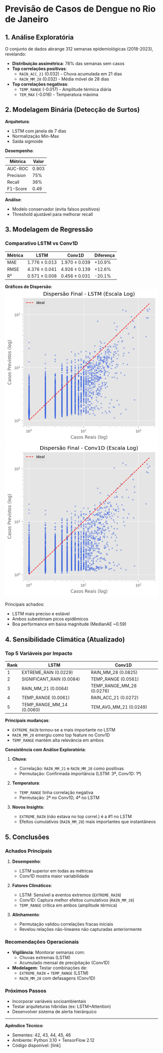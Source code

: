 # Previsão de Casos de Dengue no Rio de Janeiro

## 1. Análise Exploratória

O conjunto de dados abrange 312 semanas epidemiológicas (2018-2023), revelando:

- **Distribuição assimétrica**: 78% das semanas sem casos
- **Top correlações positivas**:
  - `RAIN_ACC_21` (0.032) - Chuva acumulada em 21 dias
  - `RAIN_MM_28` (0.032) - Média móvel de 28 dias
- **Top correlações negativas**:
  - `TEMP_RANGE` (-0.017) - Amplitude térmica diária
  - `TEM_MAX` (-0.016) - Temperatura máxima

## 2. Modelagem Binária (Detecção de Surtos)

**Arquitetura**:

- LSTM com janela de 7 dias
- Normalização Min-Max
- Saída sigmoide

**Desempenho**:

| Métrica       | Valor   |
|---------------|---------|
| AUC-ROC       | 0.903   |
| Precision     | 75%     |
| Recall        | 36%     |
| F1-Score      | 0.49    |

**Análise**:

- Modelo conservador (evita falsos positivos)
- Threshold ajustável para melhorar recall

## 3. Modelagem de Regressão

### Comparativo LSTM vs Conv1D

| Métrica       | LSTM               | Conv1D             | Diferença |
|---------------|--------------------|--------------------|-----------|
| MAE           | 1.776 ± 0.013      | 1.970 ± 0.039      | +10.9%    |
| RMSE          | 4.376 ± 0.041      | 4.926 ± 0.139      | +12.6%    |
| R²            | 0.571 ± 0.008      | 0.456 ± 0.031      | -20.1%    |

**Gráficos de Dispersão**:
![LSTM](image-3.png) ![Conv1D](image-4.png)

Principais achados:

- LSTM mais preciso e estável
- Ambos subestimam picos epidêmicos
- Boa performance em baixa magnitude (MedianAE ~0.59)

## 4. Sensibilidade Climática (Atualizado)

### Top 5 Variáveis por Impacto

| Rank | LSTM                | Conv1D              |
|------|---------------------|---------------------|
| 1    | EXTREME_RAIN (0.0229)| RAIN_MM_28 (0.0825) |
| 2    | SIGNIFICANT_RAIN (0.0084)| TEMP_RANGE (0.0561)|
| 3    | RAIN_MM_21 (0.0064) | TEMP_RANGE_MM_28 (0.0276)|
| 4    | TEMP_RANGE (0.0061) | RAIN_ACC_21 (0.0272)|
| 5    | TEMP_RANGE_MM_14 (0.0060)| TEM_AVG_MM_21 (0.0249)|

**Principais mudanças**:

- `EXTREME_RAIN` tornou-se a mais importante no LSTM
- `RAIN_MM_28` emergiu como top feature no Conv1D
- `TEMP_RANGE` mantém alta relevância em ambos

**Consistência com Análise Exploratória**:

1. **Chuva**:
   - Correlação: `RAIN_MM_21` e `RAIN_MM_28` como positivas
   - Permutação: Confirmada importância (LSTM: 3ª, Conv1D: 1ª)

2. **Temperatura**:
   - `TEMP_RANGE` tinha correlação negativa
   - Permutação: 2ª no Conv1D, 4ª no LSTM

3. **Novos Insights**:
   - `EXTREME_RAIN` (não estava no top correl.) é a #1 no LSTM
   - Efeitos cumulativos (`RAIN_MM_28`) mais importantes que instantâneos

## 5. Conclusões

### Achados Principais

1. **Desempenho**:
   - LSTM superior em todas as métricas
   - Conv1D mostra maior variabilidade

2. **Fatores Climáticos**:
   - LSTM: Sensível a eventos extremos (`EXTREME_RAIN`)
   - Conv1D: Captura melhor efeitos cumulativos (`RAIN_MM_28`)
   - `TEMP_RANGE` crítica em ambos (amplitude térmica)

3. **Alinhamento**:
   - Permutação validou correlações fracas iniciais
   - Revelou relações não-lineares não capturadas anteriormente

### Recomendações Operacionais

- **Vigilância**: Monitorar semanas com:
  - Chuvas extremas (LSTM)
  - Acumulado mensal de precipitação (Conv1D)
- **Modelagem**: Testar combinações de:
  - `EXTREME_RAIN` + `TEMP_RANGE` (LSTM)
  - `RAIN_MM_28` com defasagens (Conv1D)

### Próximos Passos

- Incorporar variáveis socioambientais
- Testar arquiteturas híbridas (ex: LSTM+Attention)
- Desenvolver sistema de alerta hierárquico

---

**Apêndice Técnico**:

- Sementes: 42, 43, 44, 45, 46
- Ambiente: Python 3.10 + TensorFlow 2.12
- Código disponível: [link]
